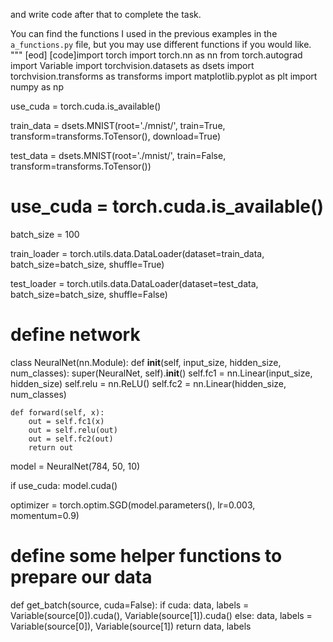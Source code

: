 

and write code after that to complete the task.

You can find the functions I used in the previous examples in the `a_functions.py`
file, but you may use different functions if you would like.
"""
[eod] [code]import torch
import torch.nn as nn
from torch.autograd import Variable
import torchvision.datasets as dsets
import torchvision.transforms as transforms
import matplotlib.pyplot as plt
import numpy as np

use_cuda = torch.cuda.is_available()

train_data = dsets.MNIST(root='./mnist/',
                         train=True,
                         transform=transforms.ToTensor(),
                         download=True)

test_data = dsets.MNIST(root='./mnist/',
                        train=False,
                        transform=transforms.ToTensor())

# use_cuda = torch.cuda.is_available()

batch_size = 100

train_loader = torch.utils.data.DataLoader(dataset=train_data,
                                           batch_size=batch_size,
                                           shuffle=True)

test_loader = torch.utils.data.DataLoader(dataset=test_data,
                                          batch_size=batch_size,
                                          shuffle=False)

# define network
class NeuralNet(nn.Module):
    def __init__(self, input_size, hidden_size, num_classes):
        super(NeuralNet, self).__init__()
        self.fc1 = nn.Linear(input_size, hidden_size)
        self.relu = nn.ReLU()
        self.fc2 = nn.Linear(hidden_size, num_classes)

    def forward(self, x):
        out = self.fc1(x)
        out = self.relu(out)
        out = self.fc2(out)
        return out

model = NeuralNet(784, 50, 10)

if use_cuda:
    model.cuda()

optimizer = torch.optim.SGD(model.parameters(), lr=0.003, momentum=0.9)

# define some helper functions to prepare our data
def get_batch(source, cuda=False):
    if cuda:
        data, labels = Variable(source[0]).cuda(), Variable(source[1]).cuda()
    else:
        data, labels = Variable(source[0]), Variable(source[1])
    return data, labels
